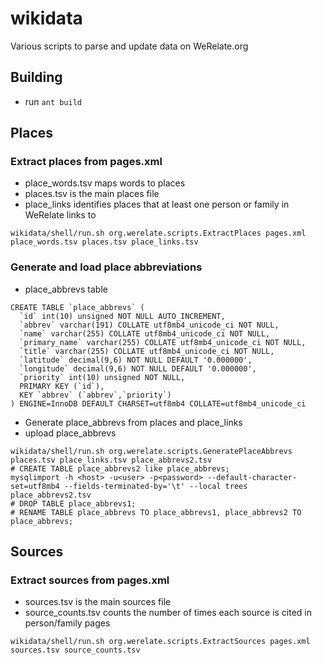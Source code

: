 wikidata
========

Various scripts to parse and update data on WeRelate.org

## Building

* run `ant build`

## Places

### Extract places from pages.xml
* place_words.tsv maps words to places
* places.tsv is the main places file
* place_links identifies places that at least one person or family in WeRelate links to

```
wikidata/shell/run.sh org.werelate.scripts.ExtractPlaces pages.xml place_words.tsv places.tsv place_links.tsv
```

### Generate and load place abbreviations

* place_abbrevs table

```
CREATE TABLE `place_abbrevs` (
  `id` int(10) unsigned NOT NULL AUTO_INCREMENT,
  `abbrev` varchar(191) COLLATE utf8mb4_unicode_ci NOT NULL,
  `name` varchar(255) COLLATE utf8mb4_unicode_ci NOT NULL,
  `primary_name` varchar(255) COLLATE utf8mb4_unicode_ci NOT NULL,
  `title` varchar(255) COLLATE utf8mb4_unicode_ci NOT NULL,
  `latitude` decimal(9,6) NOT NULL DEFAULT '0.000000',
  `longitude` decimal(9,6) NOT NULL DEFAULT '0.000000',
  `priority` int(10) unsigned NOT NULL,
  PRIMARY KEY (`id`),
  KEY `abbrev` (`abbrev`,`priority`)
) ENGINE=InnoDB DEFAULT CHARSET=utf8mb4 COLLATE=utf8mb4_unicode_ci
```

* Generate place_abbrevs from places and place_links
* upload place_abbrevs

```
wikidata/shell/run.sh org.werelate.scripts.GeneratePlaceAbbrevs places.tsv place_links.tsv place_abbrevs2.tsv
# CREATE TABLE place_abbrevs2 like place_abbrevs;
mysqlimport -h <host> -u<user> -p<password> --default-character-set=utf8mb4 --fields-terminated-by='\t' --local trees place_abbrevs2.tsv
# DROP TABLE place_abbrevs1;
# RENAME TABLE place_abbrevs TO place_abbrevs1, place_abbrevs2 TO place_abbrevs;
```

## Sources

### Extract sources from pages.xml
* sources.tsv is the main sources file
* source_counts.tsv counts the number of times each source is cited in person/family pages

```
wikidata/shell/run.sh org.werelate.scripts.ExtractSources pages.xml sources.tsv source_counts.tsv
```
